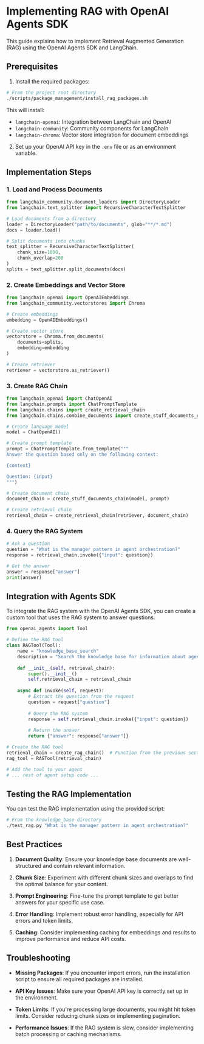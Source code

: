 # Implementing RAG with OpenAI Agents SDK

This guide explains how to implement Retrieval Augmented Generation (RAG) using the OpenAI Agents SDK and LangChain.

## Prerequisites

1. Install the required packages:

```bash
# From the project root directory
./scripts/package_management/install_rag_packages.sh
```

This will install:
- `langchain-openai`: Integration between LangChain and OpenAI
- `langchain-community`: Community components for LangChain
- `langchain-chroma`: Vector store integration for document embeddings

2. Set up your OpenAI API key in the `.env` file or as an environment variable.

## Implementation Steps

### 1. Load and Process Documents

```python
from langchain_community.document_loaders import DirectoryLoader
from langchain.text_splitter import RecursiveCharacterTextSplitter

# Load documents from a directory
loader = DirectoryLoader("path/to/documents", glob="**/*.md")
docs = loader.load()

# Split documents into chunks
text_splitter = RecursiveCharacterTextSplitter(
    chunk_size=1000, 
    chunk_overlap=200
)
splits = text_splitter.split_documents(docs)
```

### 2. Create Embeddings and Vector Store

```python
from langchain_openai import OpenAIEmbeddings
from langchain_community.vectorstores import Chroma

# Create embeddings
embedding = OpenAIEmbeddings()

# Create vector store
vectorstore = Chroma.from_documents(
    documents=splits,
    embedding=embedding
)

# Create retriever
retriever = vectorstore.as_retriever()
```

### 3. Create RAG Chain

```python
from langchain_openai import ChatOpenAI
from langchain.prompts import ChatPromptTemplate
from langchain.chains import create_retrieval_chain
from langchain.chains.combine_documents import create_stuff_documents_chain

# Create language model
model = ChatOpenAI()

# Create prompt template
prompt = ChatPromptTemplate.from_template("""
Answer the question based only on the following context:

{context}

Question: {input}
""")

# Create document chain
document_chain = create_stuff_documents_chain(model, prompt)

# Create retrieval chain
retrieval_chain = create_retrieval_chain(retriever, document_chain)
```

### 4. Query the RAG System

```python
# Ask a question
question = "What is the manager pattern in agent orchestration?"
response = retrieval_chain.invoke({"input": question})

# Get the answer
answer = response["answer"]
print(answer)
```

## Integration with Agents SDK

To integrate the RAG system with the OpenAI Agents SDK, you can create a custom tool that uses the RAG system to answer questions.

```python
from openai_agents import Tool

# Define the RAG tool
class RAGTool(Tool):
    name = "knowledge_base_search"
    description = "Search the knowledge base for information about agent patterns and implementations."
    
    def __init__(self, retrieval_chain):
        super().__init__()
        self.retrieval_chain = retrieval_chain
    
    async def invoke(self, request):
        # Extract the question from the request
        question = request["question"]
        
        # Query the RAG system
        response = self.retrieval_chain.invoke({"input": question})
        
        # Return the answer
        return {"answer": response["answer"]}

# Create the RAG tool
retrieval_chain = create_rag_chain()  # Function from the previous section
rag_tool = RAGTool(retrieval_chain)

# Add the tool to your agent
# ... rest of agent setup code ...
```

## Testing the RAG Implementation

You can test the RAG implementation using the provided script:

```bash
# From the knowledge_base directory
./test_rag.py "What is the manager pattern in agent orchestration?"
```

## Best Practices

1. **Document Quality**: Ensure your knowledge base documents are well-structured and contain relevant information.

2. **Chunk Size**: Experiment with different chunk sizes and overlaps to find the optimal balance for your content.

3. **Prompt Engineering**: Fine-tune the prompt template to get better answers for your specific use case.

4. **Error Handling**: Implement robust error handling, especially for API errors and token limits.

5. **Caching**: Consider implementing caching for embeddings and results to improve performance and reduce API costs.

## Troubleshooting

- **Missing Packages**: If you encounter import errors, run the installation script to ensure all required packages are installed.

- **API Key Issues**: Make sure your OpenAI API key is correctly set up in the environment.

- **Token Limits**: If you're processing large documents, you might hit token limits. Consider reducing chunk sizes or implementing pagination.

- **Performance Issues**: If the RAG system is slow, consider implementing batch processing or caching mechanisms.